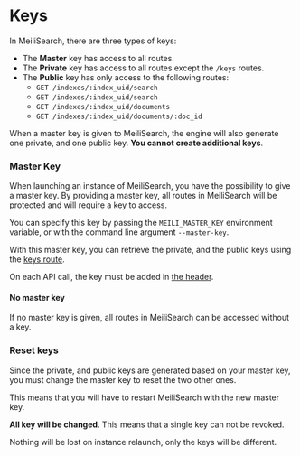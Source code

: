 # Keys

In MeiliSearch, there are three types of keys:

- The **Master** key has access to all routes.
- The **Private** key has access to all routes except the `/keys` routes.
- The **Public** key has only access to the following routes:
    - `GET /indexes/:index_uid/search`
    - `GET /indexes/:index_uid/search`
    - `GET /indexes/:index_uid/documents`
    - `GET /indexes/:index_uid/documents/:doc_id`

When a master key is given to MeiliSearch, the engine will also generate one private, and one public key. **You cannot create additional keys**.

### Master Key

When launching an instance of MeiliSearch, you have the possibility to give a master key. By providing a master key, all routes in MeiliSearch will be protected and will require a key to access.

You can specify this key by passing the `MEILI_MASTER_KEY` environment variable, or with the command line argument `--master-key`.

With this master key, you can retrieve the private, and the public keys using the [keys route](/references/keys.md).

On each API call, the key must be added in [the header](/references/#authentication).

#### No master key

If no master key is given, all routes in MeiliSearch can be accessed without a key.

### Reset keys

Since the private, and public keys are generated based on your master key, you must change the master key to reset the two other ones.

This means that you will have to restart MeiliSearch with the new master key.

**All key will be changed**. This means that a single key can not be revoked.

Nothing will be lost on instance relaunch, only the keys will be different.
